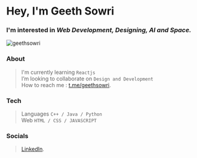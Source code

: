 # Hey, I'm Geeth Sowri

### I'm interested in _Web Development, Designing, AI and Space._
<p align="left"> <img src="https://komarev.com/ghpvc/?username=geethsowri&label=Profile%20views&color=02559e&style=flat" alt="geethsowri" /> </p>

### About
> I'm currently learning `Reactjs`<br>
> I’m looking to collaborate on `Design and Development`<br>
> How to reach me : [t.me/geethsowri](https://t.me/geethsowri).
### Tech
> Languages  `C++ / Java / Python` <br>
> Web       `HTML / CSS / JAVASCRIPT`
### Socials 
> [LinkedIn](https://www.linkedin.com/in/nainala-geeth-sowri-76975b247/).



